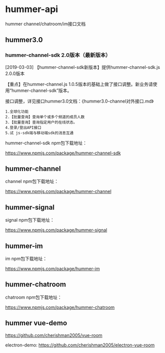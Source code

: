 # hummer-api
hummer channel/chatroom/im接口文档

## hummer3.0

### hummer-channel-sdk 2.0版本（最新版本）

[2019-03-03] 【hummer-channel-sdk新版本】提供hummer-channel-sdk.js  2.0.0版本

【重点】在hummer-channel.js  1.0.5版本的基础上做了接口调整。新业务请使用“hummer-channel-sdk”版本。

接口调整，详见接口hummer3.0文档：《hummer3.0-channel对外接口.md》

	1.全球化功能
	2.【批量查询】查询单个或多个频道的成员人数
	3.【批量查询】查询指定用户的在线状态。
	4.登录/登出API接口
	5.试 js-sdk端与移动端sdk的消息互通

hummer-channel-sdk npm包下载地址：

https://www.npmjs.com/package/hummer-channel-sdk


## hummer-channel 

channel npm包下载地址：

https://www.npmjs.com/package/hummer-channel

## hummer-signal

signal npm包下载地址：

https://www.npmjs.com/package/hummer-signal

## hummer-im 

im npm包下载地址：

https://www.npmjs.com/package/hummer-im


## hummer-chatroom 

chatroom npm包下载地址：

https://www.npmjs.com/package/hummer-chatroom

## hummer vue-demo

https://github.com/cherishman2005/vue-room

electron-demo:
https://github.com/cherishman2005/electron-vue-room


